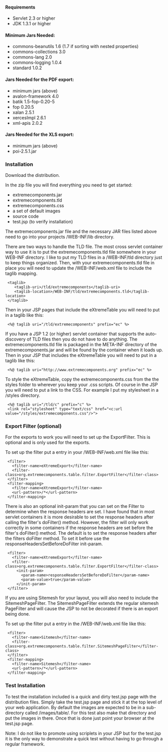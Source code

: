 #### Requirements ####
  * Servlet 2.3 or higher
  * JDK 1.3.1 or higher

#### Minimum Jars Needed: ####
  * commons-beanutils 1.6 (1.7 if sorting with nested properties)
  * commons-collections 3.0
  * commons-lang 2.0
  * commons-logging 1.0.4
  * standard 1.0.2

#### Jars Needed for the PDF export: ####
  * minimum jars (above)
  * avalon-framework 4.0
  * batik 1.5-fop-0.20-5
  * fop 0.20.5
  * xalan 2.5.1
  * xercesImpl 2.6.1
  * xml-apis 2.0.2

#### Jars Needed for the XLS export: ####
  * minimum jars (above)
  * poi-2.5.1.jar

### Installation ###

Download the distribution.

In the zip file you will find everything you need to get started:
  * extremecomponents.jar
  * extremecomponents.tld
  * extremecomponents.css
  * a set of default images
  * source code
  * test.jsp (to verify installation)

The extremecomponents.jar file and the necessary JAR files listed above need to go into your projects /WEB-INF/lib directory.

There are two ways to handle the TLD file. The most cross servlet container way to use it is to put the extremecomponents.tld file somewhere in your WEB-INF directory. I like to put my TLD files in a /WEB-INF/tld directory just to keep things organized. Then, with your extremecomponents.tld file in place you will need to update the /WEB-INF/web.xml file to include the taglib mapping.

```
 <taglib>
    <taglib-uri>/tld/extremecomponents</taglib-uri>
    <taglib-location>/WEB-INF/tld/extremecomponents.tld</taglib-location>
 </taglib>
```

Then in your JSP pages that include the eXtremeTable you will need to put in a taglib like this:

```
 <%@ taglib uri="/tld/extremecomponents" prefix="ec" %>
```

If you have a JSP 1.2 (or higher) servlet container that supports the auto-discovery of TLD files then you do not have to do anything. The extremecomponents.tld file is packaged in the META-INF directory of the extremecomponents.jar and will be found by the container when it loads up. Then in your JSP that includes the eXtremeTable you will need to put in a taglib like this:

```
 <%@ taglib uri="http://www.extremecomponents.org" prefix="ec" %>
```

To style the eXtremeTable, copy the extremecomponents.css from the the styles folder to wherever you keep your .css scripts. Of course in the JSP you will need to put a link to the CSS. For example I put my stylesheet in a /styles directory.

```
 <%@ taglib uri="/tld/c" prefix="c" %>
 <link rel="stylesheet" type="text/css" href="<c:url value="/styles/extremecomponents.css"/>">
```

### Export Filter (optional) ###

For the exports to work you will need to set up the ExportFilter. This is optional and is only used for the exports.

To set up the filter put a entry in your /WEB-INF/web.xml file like this:

```
 <filter>
   <filter-name>eXtremeExport</filter-name>
   <filter-class>org.extremecomponents.table.filter.ExportFilter</filter-class>
 </filter>
 <filter-mapping>
   <filter-name>eXtremeExport</filter-name>
   <url-pattern>/*</url-pattern>
 </filter-mapping>
```

There is also an optional init-param that you can set on the Filter to determine when the response headers are set. I have found that in most servlet containers it is more desirable to set the response headers after calling the filter's doFilter() method. However, the filter will only work correctly in some containers if the response headers are set before the filter's doFilter() method. The default is to set the response headers after the filters doFilter method. To set it before use the responseHeadersSetBeforeDoFilter init-param.

```
 <filter>
   <filter-name>eXtremeExport</filter-name>
   <filter-class>org.extremecomponents.table.filter.ExportFilter</filter-class>
     <init-param>
       <param-name>responseHeadersSetBeforeDoFilter</param-name>
       <param-value>true</param-value>
     </init-param>
 </filter>
```

If you are using Sitemesh for your layout, you will also need to include the SitemeshPageFilter. The SitemeshPageFilter extends the regular sitemesh PageFilter and will cause the JSP to not be decorated if there is an export being done.

To set up the filter put a entry in the /WEB-INF/web.xml file like this:

```
 <filter>
   <filter-name>Sitemesh</filter-name>
   <filter-class>org.extremecomponents.table.filter.SitemeshPageFilter</filter-class>
 </filter>
 <filter-mapping>
   <filter-name>Sitemesh</filter-name>
   <url-pattern>/*</url-pattern>
 </filter-mapping>
```

### Test Installation ###

To test the installation included is a quick and dirty test.jsp page with the distribution files. Simply take the test.jsp page and stick it at the top level of your web application. By default the images are expected to be in a sub-directory called /images/table/. For this test also make that directory and put the images in there. Once that is done just point your browser at the test.jsp page.

Note: I do not like to promote using scriplets in your JSP but for the test.jsp it is the only way to demonstrate a quick test without having to go through a regular framework.

